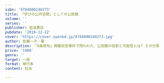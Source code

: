 ```yaml
---
isbn: '9784000248273'
title: 「学びの公共空間」としての公民館
volume: ''
series: ''
publisher: 岩波書店
pubdate: '2018-12-22'
cover: 'https://cover.openbd.jp/9784000248273.jpg'
author: 佐藤一子／著
description: 「9条俳句」掲載拒否事件で問われた，公民館の役割と可能性とは? その分厚い歴史と，現在の多彩な各地の活動から検証．
price: '1900'
genre: ''
target: 一般
format: 単行本
content: 社会

---
```

